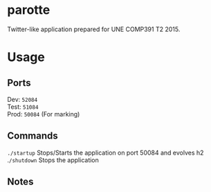 # parotte
Twitter-like application prepared for UNE COMP391 T2 2015.

# Usage

## Ports
Dev:	`52084`   
Test:	`51084`    
Prod:	`50084` (For marking)  

## Commands
`./startup`	    Stops/Starts the application on port 50084 and evolves h2  
.`/shutdown`	  Stops the application  

## Notes


